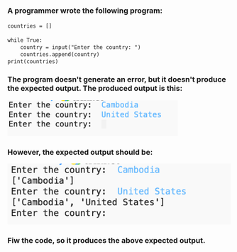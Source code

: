 ### A programmer wrote the following program:

```
countries = []
 
while True:
    country = input("Enter the country: ")
    countries.append(country)
print(countries)
```

### The program doesn't generate an error, but it doesn't produce the expected output. The produced output is this:

![alt text](../../Images/image_Append_1.png)

### However, the expected output should be:

![alt text](../../Images/image_Append_2.png)

### Fiw the code, so it produces the above expected output.
